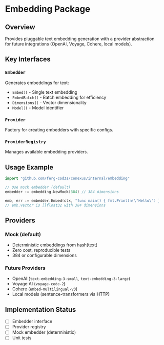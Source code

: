 # Embedding Package

## Overview
Provides pluggable text embedding generation with a provider abstraction for future integrations (OpenAI, Voyage, Cohere, local models).

## Key Interfaces

### `Embedder`
Generates embeddings for text:
- `Embed()` - Single text embedding
- `EmbedBatch()` - Batch embedding for efficiency
- `Dimensions()` - Vector dimensionality
- `Model()` - Model identifier

### `Provider`
Factory for creating embedders with specific configs.

### `ProviderRegistry`
Manages available embedding providers.

## Usage Example

```go
import "github.com/ferg-cod3s/conexus/internal/embedding"

// Use mock embedder (default)
embedder := embedding.NewMock(384) // 384 dimensions

emb, err := embedder.Embed(ctx, "func main() { fmt.Println(\"Hello\") }")
// emb.Vector is []float32 with 384 dimensions
```

## Providers

### Mock (default)
- Deterministic embeddings from hash(text)
- Zero cost, reproducible tests
- 384 or configurable dimensions

### Future Providers
- OpenAI (`text-embedding-3-small`, `text-embedding-3-large`)
- Voyage AI (`voyage-code-2`)
- Cohere (`embed-multilingual-v3`)
- Local models (sentence-transformers via HTTP)

## Implementation Status
- [ ] Embedder interface
- [ ] Provider registry
- [ ] Mock embedder (deterministic)
- [ ] Unit tests
